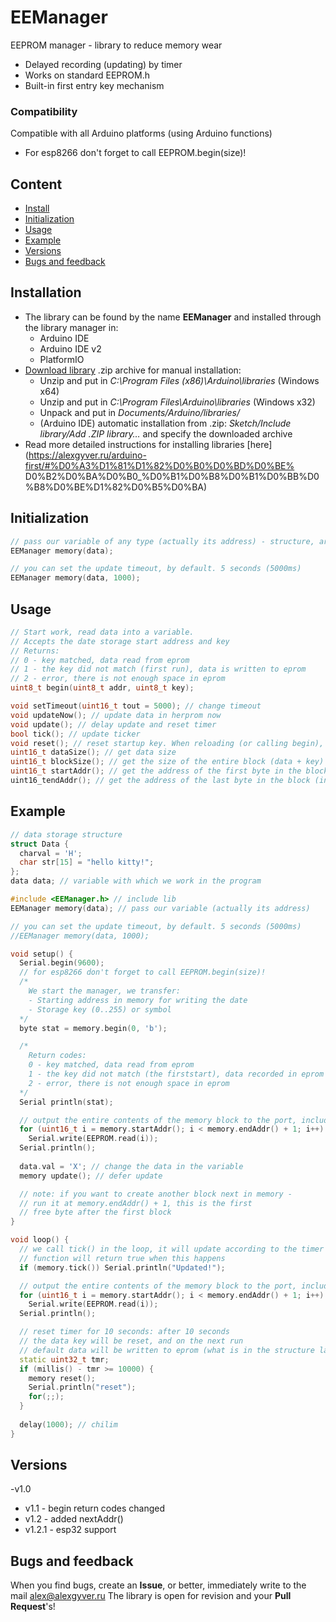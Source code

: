 # EEManager
EEPROM manager - library to reduce memory wear
- Delayed recording (updating) by timer
- Works on standard EEPROM.h
- Built-in first entry key mechanism

### Compatibility
Compatible with all Arduino platforms (using Arduino functions)
- For esp8266 don't forget to call EEPROM.begin(size)!

## Content
- [Install](#install)
- [Initialization](#init)
- [Usage](#usage)
- [Example](#example)
- [Versions](#versions)
- [Bugs and feedback](#feedback)

<a id="install"></a>
## Installation
- The library can be found by the name **EEManager** and installed through the library manager in:
    - Arduino IDE
    - Arduino IDE v2
    - PlatformIO
- [Download library](https://github.com/GyverLibs/EEManager/archive/refs/heads/main.zip) .zip archive for manual installation:
    - Unzip and put in *C:\Program Files (x86)\Arduino\libraries* (Windows x64)
    - Unzip and put in *C:\Program Files\Arduino\libraries* (Windows x32)
    - Unpack and put in *Documents/Arduino/libraries/*
    - (Arduino IDE) automatic installation from .zip: *Sketch/Include library/Add .ZIP library…* and specify the downloaded archive
- Read more detailed instructions for installing libraries [here] (https://alexgyver.ru/arduino-first/#%D0%A3%D1%81%D1%82%D0%B0%D0%BD%D0%BE% D0%B2%D0%BA%D0%B0_%D0%B1%D0%B8%D0%B1%D0%BB%D0%B8%D0%BE%D1%82%D0%B5%D0%BA)

<a id="init"></a>
## Initialization
```cpp
// pass our variable of any type (actually its address) - structure, array, whatever
EEManager memory(data);

// you can set the update timeout, by default. 5 seconds (5000ms)
EEManager memory(data, 1000);
```

<a id="usage"></a>
## Usage
```cpp
// Start work, read data into a variable.
// Accepts the date storage start address and key
// Returns:
// 0 - key matched, data read from eprom
// 1 - the key did not match (first run), data is written to eprom
// 2 - error, there is not enough space in eprom
uint8_t begin(uint8_t addr, uint8_t key);

void setTimeout(uint16_t tout = 5000); // change timeout
void updateNow(); // update data in herprom now
void update(); // delay update and reset timer
bool tick(); // update ticker
void reset(); // reset startup key. When reloading (or calling begin), standard data will be written
uint16_t dataSize(); // get data size
uint16_t blockSize(); // get the size of the entire block (data + key)
uint16_t startAddr(); // get the address of the first byte in the block
uint16_tendAddr(); // get the address of the last byte in the block (including the key)
```

<a id="example"></a>
## Example
```cpp
// data storage structure
struct Data {
  charval = 'H';
  char str[15] = "hello kitty!";
};
data data; // variable with which we work in the program

#include <EEManager.h> // include lib
EEManager memory(data); // pass our variable (actually its address)

// you can set the update timeout, by default. 5 seconds (5000ms)
//EEManager memory(data, 1000);

void setup() {
  Serial.begin(9600);
  // for esp8266 don't forget to call EEPROM.begin(size)!
  /*
    We start the manager, we transfer:
    - Starting address in memory for writing the date
    - Storage key (0..255) or symbol
  */
  byte stat = memory.begin(0, 'b');

  /*
    Return codes:
    0 - key matched, data read from eprom
    1 - the key did not match (the firststart), data recorded in eprom
    2 - error, there is not enough space in eprom
  */
  Serial println(stat);

  // output the entire contents of the memory block to the port, including the key
  for (uint16_t i = memory.startAddr(); i < memory.endAddr() + 1; i++)
    Serial.write(EEPROM.read(i));
  Serial.println();
  
  data.val = 'X'; // change the data in the variable
  memory update(); // defer update

  // note: if you want to create another block next in memory -
  // run it at memory.endAddr() + 1, this is the first
  // free byte after the first block
}

void loop() {
  // we call tick() in the loop, it will update according to the timer
  // function will return true when this happens
  if (memory.tick()) Serial.println("Updated!");

  // output the entire contents of the memory block to the port, including the key
  for (uint16_t i = memory.startAddr(); i < memory.endAddr() + 1; i++)
    Serial.write(EEPROM.read(i));
  Serial.println();

  // reset timer for 10 seconds: after 10 seconds
  // the data key will be reset, and on the next run
  // default data will be written to eprom (what is in the structure label)
  static uint32_t tmr;
  if (millis() - tmr >= 10000) {
    memory reset();
    Serial.println("reset");
    for(;;);
  }
  
  delay(1000); // chilim
}
```

<a id="versions"></a>
## Versions
-v1.0
- v1.1 - begin return codes changed
- v1.2 - added nextAddr()
- v1.2.1 - esp32 support

<a id="feedback"></a>
## Bugs and feedback
When you find bugs, create an **Issue**, or better, immediately write to the mail [alex@alexgyver.ru](mailto:alex@alexgyver.ru)
The library is open for revision and your **Pull Request**'s!